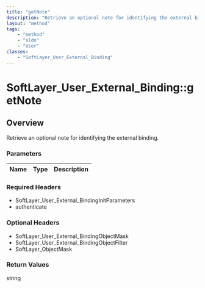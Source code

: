 ```yaml
---
title: "getNote"
description: "Retrieve an optional note for identifying the external binding."
layout: "method"
tags:
    - "method"
    - "sldn"
    - "User"
classes:
    - "SoftLayer_User_External_Binding"
---
```

# SoftLayer_User_External_Binding::getNote
## Overview 
Retrieve an optional note for identifying the external binding.

### Parameters 
|Name | Type | Description |
| --- | --- | --- |


### Required Headers
* SoftLayer_User_External_BindingInitParameters
* authenticate

### Optional Headers
* SoftLayer_User_External_BindingObjectMask
* SoftLayer_User_External_BindingObjectFilter
* SoftLayer_ObjectMask

### Return Values
string

